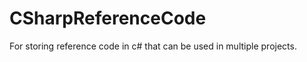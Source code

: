 CSharpReferenceCode
===================

For storing reference code in c# that can be used in multiple projects.
